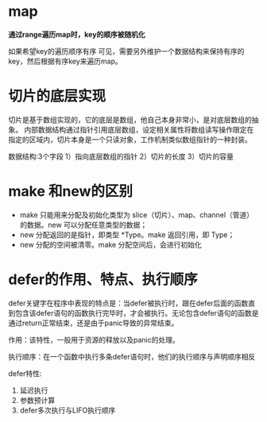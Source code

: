 
# map

**通过range遍历map时，key的顺序被随机化**

如果希望key的遍历顺序有序
可见，需要另外维护一个数据结构来保持有序的key，然后根据有序key来遍历map。


# 切片的底层实现

切片是基于数组实现的，它的底层是数组，他自己本身非常小，是对底层数组的抽象。
内部数据结构通过指针引用底层数组，设定相关属性将数组读写操作限定在指定的区域内，切片本身是一个只读对象，工作机制类似数组指针的一种封装。

数据结构:3个字段
1）指向底层数组的指针
2）切片的长度
3）切片的容量


# make 和new的区别

-   make 只能用来分配及初始化类型为 slice（切片）、map、channel（管道） 的数据。new 可以分配任意类型的数据；
-   new 分配返回的是指针，即类型 *Type。make 返回引用，即 Type；
-   new 分配的空间被清零。make 分配空间后，会进行初始化


# defer的作用、特点、执行顺序

defer关键字在程序中表现的特点是：当defer被执行时，跟在defer后面的函数直到包含该defer语句的函数执行完毕时，才会被执行。无论包含defer语句的函数是通过return正常结束，还是由于panic导致的异常结束。

作用：该特性，一般用于资源的释放以及panic的处理。

执行顺序：在一个函数中执行多条defer语句时，他们的执行顺序与声明顺序相反

defer特性:
1) 延迟执行
2) 参数预计算
3) defer多次执行与LIFO执行顺序

